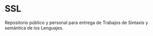 # SSL
Repositorio público y personal para entrega de Trabajos de Sintaxis y semántica de los Lenguajes.
